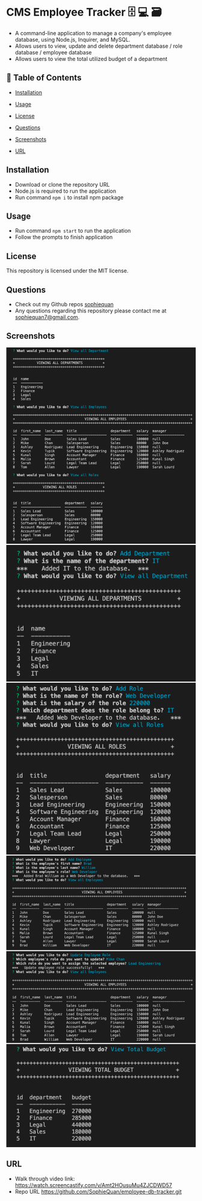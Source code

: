 # CMS Employee Tracker 🗄  💻  🗃

- A command-line application to manage a company's employee database, using Node.js, Inquirer, and MySQL.
- Allows users to view, update and delete department database / role database / employee database
- Allows users to view the total utilized budget of a department


## 📑 Table of Contents 

- [Installation](#installation)

- [Usage](#usage)

- [License](#license)

- [Questions](#questions)

- [Screenshots](#screenshots)

- [URL](#🔗%20URL)


## Installation

- Download or clone the repository URL
- Node.js is required to run the application
- Run command `npm i` to install npm package

## Usage

- Run command `npm start` to run the application
- Follow the prompts to finish application

## License

This repository is licensed under the MIT license.

## Questions

- Check out my Github repos [sophiequan](https://github.com/sophiequan)
- Any questions regarding this repository please contact me at [sophiequan7@gmail.com](mailto:sophiequan7@gmail.com).

## Screenshots

![screen shot employee-tracker](assets/images/screenshot_1.png?raw=true " employee-tracker screenshot")
![screen shot employee-tracker](assets/images/screenshot_2.png?raw=true " employee-tracker screenshot")
![screen shot employee-tracker](assets/images/screenshot_3.png?raw=true " employee-tracker screenshot")
![screen shot employee-tracker](assets/images/screenshot_4.png?raw=true " employee-tracker screenshot")
![screen shot employee-tracker](assets/images/screenshot_5.png?raw=true " employee-tracker screenshot")
![screen shot employee-tracker](assets/images/screenshot_6.png?raw=true " employee-tracker screenshot")

## URL
- Walk through video link: https://watch.screencastify.com/v/Amt2HOusuMu4ZJCDWD57
- Repo URL https://github.com/SophieQuan/employee-db-tracker.git
